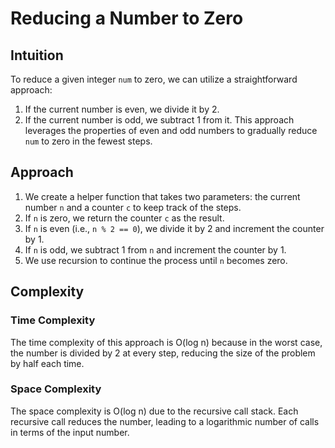 
# Reducing a Number to Zero

## Intuition
To reduce a given integer `num` to zero, we can utilize a straightforward approach:
1. If the current number is even, we divide it by 2.
2. If the current number is odd, we subtract 1 from it.
This approach leverages the properties of even and odd numbers to gradually reduce `num` to zero in the fewest steps.

## Approach
1. We create a helper function that takes two parameters: the current number `n` and a counter `c` to keep track of the steps.
2. If `n` is zero, we return the counter `c` as the result.
3. If `n` is even (i.e., `n % 2 == 0`), we divide it by 2 and increment the counter by 1.
4. If `n` is odd, we subtract 1 from `n` and increment the counter by 1.
5. We use recursion to continue the process until `n` becomes zero.

## Complexity
### Time Complexity
The time complexity of this approach is O(log n) because in the worst case, the number is divided by 2 at every step, reducing the size of the problem by half each time.

### Space Complexity
The space complexity is O(log n) due to the recursive call stack. Each recursive call reduces the number, leading to a logarithmic number of calls in terms of the input number.

